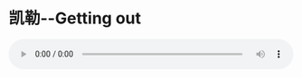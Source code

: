 # 凯勒--Getting out

<audio style="width: 100%;" preload="false" controls controlslist="nodownload"><source src="//cdn.simai.ml/audio/mp3/old/12227.mp3" type="audio/mpeg">Your browser does not support the audio element.</audio>


